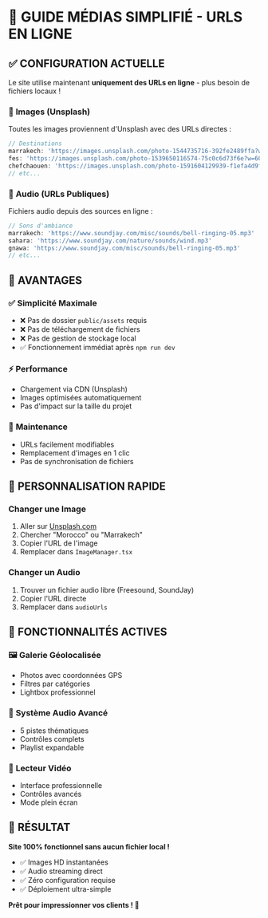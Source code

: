 # 🎯 GUIDE MÉDIAS SIMPLIFIÉ - URLS EN LIGNE

## ✅ **CONFIGURATION ACTUELLE**

Le site utilise maintenant **uniquement des URLs en ligne** - plus besoin de fichiers locaux !

### 📸 **Images (Unsplash)**
Toutes les images proviennent d'Unsplash avec des URLs directes :
```javascript
// Destinations
marrakech: 'https://images.unsplash.com/photo-1544735716-392fe2489ffa?w=600&h=400'
fes: 'https://images.unsplash.com/photo-1539650116574-75c0c6d73f6e?w=600&h=400'
chefchaouen: 'https://images.unsplash.com/photo-1591604129939-f1efa4d9f7fa?w=600&h=400'
// etc...
```

### 🎵 **Audio (URLs Publiques)**
Fichiers audio depuis des sources en ligne :
```javascript
// Sons d'ambiance
marrakech: 'https://www.soundjay.com/misc/sounds/bell-ringing-05.mp3'
sahara: 'https://www.soundjay.com/nature/sounds/wind.mp3'
gnawa: 'https://www.soundjay.com/misc/sounds/bell-ringing-05.mp3'
// etc...
```

## 🚀 **AVANTAGES**

### ✅ **Simplicité Maximale**
- ❌ Pas de dossier `public/assets` requis
- ❌ Pas de téléchargement de fichiers
- ❌ Pas de gestion de stockage local
- ✅ Fonctionnement immédiat après `npm run dev`

### ⚡ **Performance**
- Chargement via CDN (Unsplash)
- Images optimisées automatiquement
- Pas d'impact sur la taille du projet

### 🔧 **Maintenance**
- URLs facilement modifiables
- Remplacement d'images en 1 clic
- Pas de synchronisation de fichiers

## 🎨 **PERSONNALISATION RAPIDE**

### **Changer une Image**
1. Aller sur [Unsplash.com](https://unsplash.com)
2. Chercher "Morocco" ou "Marrakech"
3. Copier l'URL de l'image
4. Remplacer dans `ImageManager.tsx`

### **Changer un Audio**
1. Trouver un fichier audio libre (Freesound, SoundJay)
2. Copier l'URL directe
3. Remplacer dans `audioUrls`

## 📱 **FONCTIONNALITÉS ACTIVES**

### 🖼️ **Galerie Géolocalisée**
- Photos avec coordonnées GPS
- Filtres par catégories
- Lightbox professionnel

### 🎵 **Système Audio Avancé**
- 5 pistes thématiques
- Contrôles complets
- Playlist expandable

### 🎥 **Lecteur Vidéo**
- Interface professionnelle
- Contrôles avancés
- Mode plein écran

## 🎯 **RÉSULTAT**

**Site 100% fonctionnel sans aucun fichier local !**

- ✅ Images HD instantanées
- ✅ Audio streaming direct
- ✅ Zéro configuration requise
- ✅ Déploiement ultra-simple

**Prêt pour impressionner vos clients ! 🚀**
